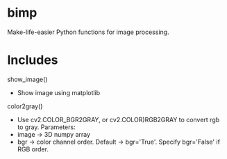 # bimp
Make-life-easier Python functions for image processing. 

# Includes

show_image()
- Show image using matplotlib

color2gray()
- Use cv2.COLOR_BGR2GRAY, or cv2.COLOR)RGB2GRAY to convert rgb to gray.
Parameters:
- image -> 3D numpy array
- bgr -> color channel order. Default -> bgr='True'. Specify bgr='False' if RGB order.
